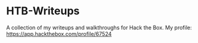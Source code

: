 # HTB-Writeups
A collection of my writeups and walkthroughs for Hack the Box. 
My profile: https://app.hackthebox.com/profile/67524
